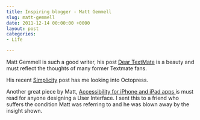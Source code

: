 ```yaml
---
title: Inspiring blogger - Matt Gemmell
slug: matt-gemmell
date: 2011-12-14 00:00:00 +0000
layout: post
categories: 
- Life

---
```

Matt Gemmell is such a good writer, his post&#xa0;[Dear TextMate][google] is a beauty and must reflect the thoughts of many former Textmate fans.
  
His recent&#xa0;[Simplicity][mattgemmell] post has me looking into Octopress.  

Another great piece by Matt,&#xa0;[Accessibility for iPhone and iPad apps&#xa0;][mattgemmell 2]is must read for anyone designing a User Interface. I sent this to a friend who suffers the condition Matt was referring to and he was blown away by the insight shown.

[google]: http://feedproxy.google.com/~r/mattgemmell/rss2/~3/dfyVrfCYzH8/
[mattgemmell]: http://mattgemmell.com/2011/12/07/simplicity/
[mattgemmell 2]: http://mattgemmell.com/2010/12/19/accessibility-for-iphone-and-ipad-apps/
